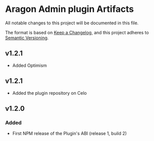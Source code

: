 # Aragon Admin plugin Artifacts

All notable changes to this project will be documented in this file.

The format is based on [Keep a Changelog](https://keepachangelog.com/en/1.0.0/),
and this project adheres to [Semantic Versioning](https://semver.org/spec/v2.0.0.html).

## v1.2.1

- Added Optimism

## v1.2.1

- Added the plugin repository on Celo

## v1.2.0

### Added

- First NPM release of the Plugin's ABI (release 1, build 2)
